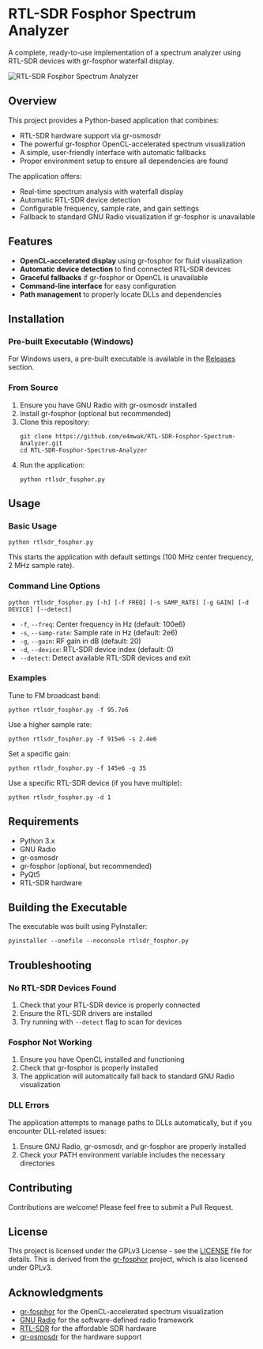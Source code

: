 # RTL-SDR Fosphor Spectrum Analyzer

A complete, ready-to-use implementation of a spectrum analyzer using RTL-SDR devices with gr-fosphor waterfall display.

![RTL-SDR Fosphor Spectrum Analyzer](https://raw.githubusercontent.com/e4mwak/RTL-SDR-Fosphor-Spectrum-Analyzer/main/screenshot.png)

## Overview

This project provides a Python-based application that combines:
- RTL-SDR hardware support via gr-osmosdr
- The powerful gr-fosphor OpenCL-accelerated spectrum visualization 
- A simple, user-friendly interface with automatic fallbacks
- Proper environment setup to ensure all dependencies are found

The application offers:
- Real-time spectrum analysis with waterfall display
- Automatic RTL-SDR device detection
- Configurable frequency, sample rate, and gain settings
- Fallback to standard GNU Radio visualization if gr-fosphor is unavailable

## Features

- **OpenCL-accelerated display** using gr-fosphor for fluid visualization
- **Automatic device detection** to find connected RTL-SDR devices
- **Graceful fallbacks** if gr-fosphor or OpenCL is unavailable
- **Command-line interface** for easy configuration
- **Path management** to properly locate DLLs and dependencies

## Installation

### Pre-built Executable (Windows)

For Windows users, a pre-built executable is available in the [Releases](https://github.com/e4mwak/RTL-SDR-Fosphor-Spectrum-Analyzer/releases) section.

### From Source

1. Ensure you have GNU Radio with gr-osmosdr installed
2. Install gr-fosphor (optional but recommended)
3. Clone this repository:
   ```
   git clone https://github.com/e4mwak/RTL-SDR-Fosphor-Spectrum-Analyzer.git
   cd RTL-SDR-Fosphor-Spectrum-Analyzer
   ```
4. Run the application:
   ```
   python rtlsdr_fosphor.py
   ```

## Usage

### Basic Usage

```
python rtlsdr_fosphor.py
```

This starts the application with default settings (100 MHz center frequency, 2 MHz sample rate).

### Command Line Options

```
python rtlsdr_fosphor.py [-h] [-f FREQ] [-s SAMP_RATE] [-g GAIN] [-d DEVICE] [--detect]
```

- `-f`, `--freq`: Center frequency in Hz (default: 100e6)
- `-s`, `--samp-rate`: Sample rate in Hz (default: 2e6)
- `-g`, `--gain`: RF gain in dB (default: 20)
- `-d`, `--device`: RTL-SDR device index (default: 0)
- `--detect`: Detect available RTL-SDR devices and exit

### Examples

Tune to FM broadcast band:
```
python rtlsdr_fosphor.py -f 95.7e6
```

Use a higher sample rate:
```
python rtlsdr_fosphor.py -f 915e6 -s 2.4e6
```

Set a specific gain:
```
python rtlsdr_fosphor.py -f 145e6 -g 35
```

Use a specific RTL-SDR device (if you have multiple):
```
python rtlsdr_fosphor.py -d 1
```

## Requirements

- Python 3.x
- GNU Radio
- gr-osmosdr
- gr-fosphor (optional, but recommended)
- PyQt5
- RTL-SDR hardware

## Building the Executable

The executable was built using PyInstaller:

```
pyinstaller --onefile --noconsole rtlsdr_fosphor.py
```

## Troubleshooting

### No RTL-SDR Devices Found

1. Check that your RTL-SDR device is properly connected
2. Ensure the RTL-SDR drivers are installed
3. Try running with `--detect` flag to scan for devices

### Fosphor Not Working

1. Ensure you have OpenCL installed and functioning
2. Check that gr-fosphor is properly installed
3. The application will automatically fall back to standard GNU Radio visualization

### DLL Errors

The application attempts to manage paths to DLLs automatically, but if you encounter DLL-related issues:

1. Ensure GNU Radio, gr-osmosdr, and gr-fosphor are properly installed
2. Check your PATH environment variable includes the necessary directories

## Contributing

Contributions are welcome! Please feel free to submit a Pull Request.

## License

This project is licensed under the GPLv3 License - see the [LICENSE](LICENSE) file for details. This is derived from the [gr-fosphor](https://github.com/osmocom/gr-fosphor) project, which is also licensed under GPLv3.

## Acknowledgments

- [gr-fosphor](https://github.com/osmocom/gr-fosphor) for the OpenCL-accelerated spectrum visualization
- [GNU Radio](https://www.gnuradio.org/) for the software-defined radio framework
- [RTL-SDR](https://www.rtl-sdr.com/) for the affordable SDR hardware
- [gr-osmosdr](https://github.com/osmocom/gr-osmosdr) for the hardware support
